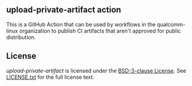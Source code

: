 ## upload-private-artifact action

This is a GitHub Action that can be used by workflows in the qualcomm-linux
organization to publish CI artifacts that aren't approved for public distribution.


## License

*upload-private-artifact* is licensed under the [BSD-3-clause License](https://spdx.org/licenses/BSD-3-Clause.html). See [LICENSE.txt](LICENSE.txt) for the full license text.
